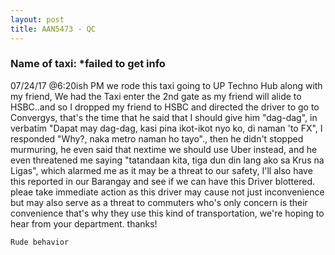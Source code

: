 ```yaml
---
layout: post
title: AAN5473 - QC
---
```


### Name of taxi: *failed to get info

07/24/17 @6:20ish PM we rode this taxi going to UP Techno Hub along with my friend, We had the Taxi enter the 2nd gate as my friend will alide to HSBC..and so I dropped my friend to HSBC and directed the driver to go to Convergys, that's the time that he said that I should give him "dag-dag", in verbatim "Dapat may dag-dag, kasi pina ikot-ikot nyo ko, di naman 'to FX", I responded "Why?, naka metro naman ho tayo"., then he didn't stopped murmuring, he even said that nextime we should use Uber instead, and he even threatened me saying "tatandaan kita, tiga dun din lang ako sa Krus na Ligas", which alarmed me as it may be a threat to our safety, I'll also have this reported in our Barangay and see if we can have this Driver blottered. pleae take immediate action as this driver may cause not just inconvenience but may also serve as a threat to commuters who's only concern is their convenience that's why they use this kind of transportation, we're hoping to hear from your department. thanks! 

```Rude behavior```
